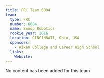 ```yaml
---
title: FRC Team 6084
team:
  type: FRC
  number: 6084
  name: Swoop Robotics
  rookie_year: 2016
  location: CINCINNATI, Ohio, USA
  sponsors:
    - Aiken College and Career High School
  links:
    Website: 
---
```

No content has been added for this team